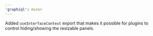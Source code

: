 ```yaml
---
'graphiql': minor
---
```


Added `useInterfaceContext` export that makes it possible for plugins to control
hiding/showing the resizable panels.
